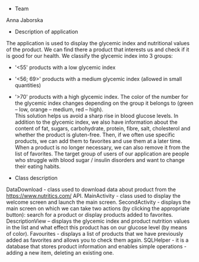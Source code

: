 
-	Team

Anna Jaborska

-	Description of application

The application is used to display the glycemic index and nutritional values of the product. 
We can find there a product that interests us and check if it is good for our health.
We classify the glycemic index into 3 groups:
- '<55' products with a low glycemic index
- '<56; 69>' products with a medium glycemic index (allowed in small quantities)
- '>70' products with a high glycemic index.
The color of the number for the glycemic index changes depending on the group it belongs to (green – low, orange – medium, red – high).  
This solution helps us avoid a sharp rise in blood glucose levels.
In addition to the glycemic index, we also have information about the content of fat, sugars, carbohydrate, protein, fibre, salt, 
cholesterol and whether the product is gluten-free. Then, if we often use specific products, we can add them to favorites and use them at a later time. When a product is no longer necessary, we can also remove it from the list of favorites.
The target group of users of our application are people who struggle with blood 
sugar / insulin disorders and want to change their eating habits.


-	Class description

DataDownload - class used to download data about product from the https://www.nutritics.com/  API.
MainActivity - class used to display the welcome screen and launch the main screen.
SecondActivity - displays the main screen on which we can take two actions (by clicking the appropriate button): search for a 
product or display products added to favorites.
DescriptionView – displays the glycemic index and product nutrition values in the list and what effect this product has on our 
glucose level (by means of color).
Favourites - displays a list of products that we have previously added as favorites and allows you to check them again.
SQLHelper - it is a database that stores product information and enables simple operations - adding a new item, deleting an existing one.
